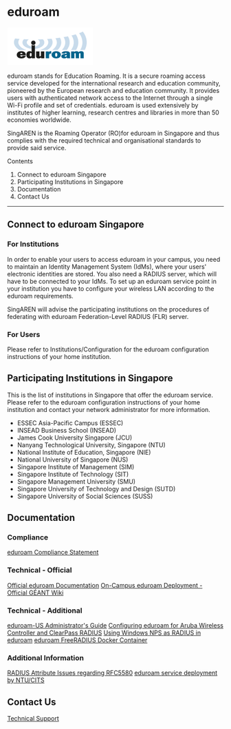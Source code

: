 <!-- TITLE: eduroam -->
<!-- SUBTITLE: A quick summary of Eduroam -->

# eduroam
![Eduroam 200 Pix](/uploads/images/eduroam-200-pix.png "Eduroam 200 Pix")

eduroam stands for Education Roaming. It is a secure roaming access service developed for the international research and education community, pioneered by the European research and education community. It provides users with authenticated network access to the Internet through a single Wi-Fi profile and set of credentials. eduroam is used extensively by institutes of higher learning, research centres and libraries in more than 50 economies worldwide.

SingAREN is the Roaming Operator (RO)for eduroam in Singapore and thus complies with the required technical and organisational standards to provide said service. 



Contents

1. Connect to eduroam Singapore
2. Participating Institutions in Singapore
3. Documentation
4. Contact Us

---
## Connect to eduroam Singapore
### For Institutions

In order to enable your users to access eduroam in your campus, you need to maintain an Identity Management System (IdMs), where your users' electronic identities are stored. You also need a RADIUS server, which will have to be connected to your IdMs. To set up an eduroam service point in your institution you have to configure your wireless LAN according to the eduroam requirements.

SingAREN will advise the participating institutions on the procedures of federating with eduroam Federation-Level RADIUS (FLR) server. 

### For Users
Please refer to Institutions/Configuration for the eduroam configuration instructions of your home institution. 

## Participating Institutions in Singapore

This is the list of institutions in Singapore that offer the eduroam service. Please refer to the eduroam configuration instructions of your home institution and contact your network administrator for more information. 

* ESSEC Asia-Pacific Campus (ESSEC)
* INSEAD Business School (INSEAD)
* James Cook University Singapore (JCU)
* Nanyang Technological University, Singapore (NTU)
* National Institute of Education, Singapore (NIE)
* National University of Singapore (NUS)
* Singapore Institute of Management (SIM)
* Singapore Institute of Technology (SIT)
* Singapore Management University (SMU)
* Singapore University of Technology and Design (SUTD)
* Singapore University of Social Sciences (SUSS)

## Documentation

### Compliance
[eduroam Compliance Statement](https://www.eduroam.org/wp-content/uploads/2016/05/eduroam_Compliance_Statement_v1_0.pdf)

### Technical - Official 
[Official eduroam Documentation](https://www.eduroam.org/support/eduroam-documentation/)
[On-Campus eduroam Deployment - Official GÉANT Wiki](https://wiki.geant.org/display/H2eduroam/How+to+deploy+eduroam+on-site+or+on+campus)

### Technical - Additional 
[eduroam-US Administrator's Guide](https://www.eduroam.us/admin_guide)
[Configuring eduroam for Aruba Wireless Controller and ClearPass RADIUS](https://services.geant.net/sites/cbp/Knowledge_Base/Wireless/Documents/cbp-79_guide_to_configuring_eduroam_using_the_aruba_wireless_controller_and_clearpass.pdf)
[Using Windows NPS as RADIUS in eduroam](https://www.uninett.no/sites/default/files/imce/cbp-13_using-windows-nps-as-radius-in-eduroam_final.pdf)
[eduroam FreeRADIUS Docker Container](https://github.com/spgreen/eduroam-freeradius-docker)

### Additional Information 
[RADIUS Attribute Issues regarding RFC5580](http://www.eduroam.org/downloads/docs/advisory/eduroamOT-admin-advisory-004.pdf)
[eduroam service deployment by NTU/CITS](http://www.singaren.net.sg/library/newsroom/NTU-Eduroam.pdf)

## Contact Us
[Technical Support](mailto://technical-support@singaren.net.sg)
